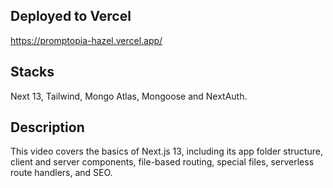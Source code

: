 ## Deployed to Vercel

https://promptopia-hazel.vercel.app/

## Stacks

Next 13, Tailwind, Mongo Atlas, Mongoose and NextAuth.

## Description

This video covers the basics of Next.js 13, including its app folder structure, client and server components, file-based routing, special files, serverless route handlers, and SEO.
